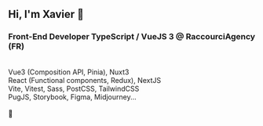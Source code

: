 
## Hi, I'm Xavier :wave:

### Front-End Developer TypeScript / VueJS 3 @ RaccourciAgency (FR)

<br>
Vue3 (Composition API, Pinia), Nuxt3<br>
React (Functional components, Redux), NextJS
<br>
Vite, Vitest, Sass, PostCSS, TailwindCSS<br>
PugJS, Storybook, Figma, Midjourney...<br>
<br>
💫
